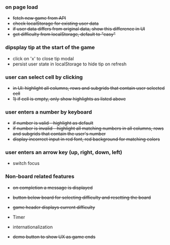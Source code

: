 ### on page load

- ~~fetch new game from API~~
- ~~check localStorage for existing user data~~
- ~~if user data differs from original data, show this difference in UI~~
- ~~get difficulty from localStorage, default to "easy"~~

### dipsplay tip at the start of the game

- click on 'x' to close tip modal
- persist user state in localStorage to hide tip on refresh

### user can select cell by clicking

- ~~in UI: highlight all columns, rows and subgrids that contain user selected cell~~
- ~~1) if cell is empty, only show highlights as listed above~~

### user enters a number by keyboard

- ~~if number is valid - highlight as default~~
- ~~if number is invalid - highlight all matching numbers in all columns, rows and subgrids that contain the user's number~~
- ~~display incorrect input in red font, red background for matching colors~~

### user enters an arrow key (up, right, down, left)

- switch focus

### Non-board related features

- ~~on completion a message is displayed~~

- ~~button below board for selecting difficulty and resetting the board~~

- ~~game header displays current difficulty~~

- Timer

- internationalization

- ~~demo button to show UX as game ends~~
